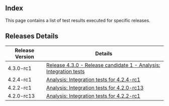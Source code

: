 ## Index

This page contains a list of test results executed for specific releases.

## Releases Details

| Release Version | Details|
|--|--|
| 4.3.0-rc1 |  [Release 4.3.0 - Release candidate 1 - Analysis: Integration tests](https://github.com/wazuh/wazuh-qa/issues/2290)
| 4.2.4-rc1 | [Analysis: Integration tests for 4.2.4-rc1 ](https://github.com/wazuh/wazuh-qa/issues/2060)
| 4.2.2-rc1 | [Analysis: Integration tests for 4.2.0-rc13 ](https://github.com/wazuh/wazuh-qa/issues/1880)
| 4.2.0-rc13 |  [Analysis: Integration tests for 4.2.2-rc1](https://github.com/wazuh/wazuh-qa/issues/1757)
